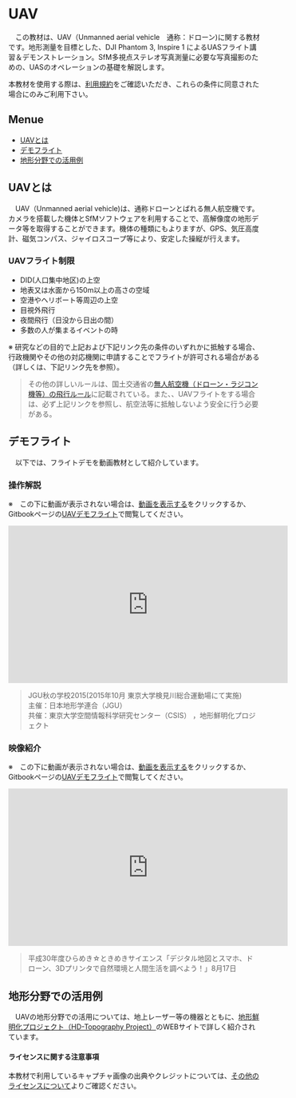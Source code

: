 # UAV
　この教材は、UAV（Unmanned aerial vehicle　通称：ドローン)に関する教材です。地形測量を目標とした、DJI Phantom 3, Inspire 1 によるUASフライト講習＆デモンストレーション。SfM多視点ステレオ写真測量に必­要な写真撮影のための、UASのオペレーションの基礎を解説します。

本教材を使用する際は、[利用規約]をご確認いただき、これらの条件に同意された場合にのみご利用下さい。

**Menue**
---
- [UAVとは](#UAVとは)
- [デモフライト](#デモフライト)
- [地形分野での活用例](#地形分野での活用例)


## UAVとは
　UAV（Unmanned aerial vehicle)は、通称ドローンとばれる無人航空機です。カメラを搭載した機体とSfMソフトウェアを利用することで、高解像度の地形データ等を取得することができます。機体の種類にもよりますが、GPS、気圧高度計、磁気コンパス、ジャイロスコープ等により、安定した操縦が行えます。

### UAVフライト制限

- DID(人口集中地区)の上空
- 地表又は水面から150m以上の高さの空域
- 空港やヘリポート等周辺の上空
- 目視外飛行
- 夜間飛行（日没から日出の間）
- 多数の人が集まるイベントの時

※ 研究などの目的で上記および下記リンク先の条件のいずれかに抵触する場合、行政機関やその他の対応機関に申請することでフライトが許可される場合がある（詳しくは、下記リンク先を参照）。

> その他の詳しいルールは、国土交通省の[無人航空機（ドローン・ラジコン機等）の飛行ルール](http://www.mlit.go.jp/koku/koku_tk10_000003.html)に記載されている。また、、UAVフライトをする場合は、必ず上記リンクを参照し、航空法等に抵触しないよう安全に行う必要がある。


## デモフライト
　以下では、フライトデモを動画教材として紹介しています。

### 操作解説
※　この下に動画が表示されない場合は、[動画を表示する](https://www.youtube.com/embed/ZLG4tztYh_U)をクリックするか、Gitbookページの[UAVデモフライト](https://gis-oer.github.io/gitbook/book/GIS%E3%82%AA%E3%83%BC%E3%83%97%E3%83%B3%E6%95%99%E6%9D%90/%E6%A9%9F%E6%9D%90%E3%81%AE%E6%B4%BB%E7%94%A8/UAV/uav.html)で閲覧してください。

<div style = "text-align: center;">
<iframe width="560" height="315" src="https://www.youtube.com/embed/ZLG4tztYh_U" frameborder="0" allowfullscreen></iframe></div>

>JGU秋の学校2015(2015年10月 東京大学検見川総合運動場にて実施)<br>主催：日本地形学連合（JGU）<br>共催：東京大学空間情報科学研究センター（CSIS） ，地形鮮明化プロジェクト

### 映像紹介
※　この下に動画が表示されない場合は、[動画を表示する](https://www.youtube.com/embed/xwtJeFfiNHo)をクリックするか、Gitbookページの[UAVデモフライト](https://gis-oer.github.io/gitbook/book/GIS%E3%82%AA%E3%83%BC%E3%83%97%E3%83%B3%E6%95%99%E6%9D%90/%E6%A9%9F%E6%9D%90%E3%81%AE%E6%B4%BB%E7%94%A8/UAV/uav.html)で閲覧してください。

<div style = "text-align: center;">
<iframe width="560" height="315" src="https://www.youtube.com/embed/xwtJeFfiNHo" frameborder="0" allow="autoplay; encrypted-media" allowfullscreen></iframe></div>

>平成30年度ひらめき☆ときめきサイエンス「デジタル地図とスマホ、ドローン、3Dプリンタで自然環境と人間生活を調べよう！」8月17日


## 地形分野での活用例
　UAVの地形分野での活用については、地上レーザー等の機器とともに、[地形鮮明化プロジェクト（HD-Topography Project）](http://hdtopography.blogspot.com/)のWEBサイトで詳しく紹介されています。

#### ライセンスに関する注意事項
本教材で利用しているキャプチャ画像の出典やクレジットについては、[その他のライセンスについて]よりご確認ください。

[その他のライセンスについて]:../../license.md
[▲メニューへもどる]:./uav.md#Menu
[利用規約]:../../policy.md
[利用規約]:../../../policy.md
[その他のライセンスについて]:../../license.md
[よくある質問とエラー]:../../questions/questions.md

[GISの基本概念]:../../00/00.md
[QGISビギナーズマニュアル]:../../QGIS/QGIS.md
[GRASSビギナーズマニュアル]:../../GRASS/GRASS.md
[リモートセンシングとその解析]:../../06/06.md
[既存データの地図データと属性データ]:../../07/07.md
[空間データ]:../../08/08.md
[空間データベース]:../../09/09.md
[空間データの統合・修正]:../../10/10.md
[基本的な空間解析]:../../11/11.md
[ネットワーク分析]:../../12/12.md
[領域分析]:../../13/13.md
[点データの分析]:../../14/14.md
[ラスタデータの分析]:../../15/15.md
[傾向面分析]:../../16/16.md
[空間的自己相関]:../../17/17.md
[空間補間]:../../18/18.md
[空間相関分析]:../../19/19.md
[空間分析におけるスケール]:../../20/20.md
[視覚的伝達]:../../21/21.md
[参加型GISと社会貢献]:../../26/26.md

[地理院地図]:https://maps.gsi.go.jp
[e-Stat]:https://www.e-stat.go.jp/
[国土数値情報]:http://nlftp.mlit.go.jp/ksj/
[基盤地図情報]:http://www.gsi.go.jp/kiban/
[地理院タイル]:http://maps.gsi.go.jp/development/ichiran.html

[課題ページ_QGISビギナーズマニュアル]:../../tasks/t_qgis_entry.md
[課題ページ_GRASSビギナーズマニュアル]:../../tasks/t_grass_entry.md
[課題ページ_リモートセンシングとその解析]:../../tasks/t_06.md
[課題ページ_既存データの地図データと属性データ]:../../tasks/t_07.md
[課題ページ_空間データ]:../../tasks/t_08.md
[課題ページ_空間データベース]:../../tasks/t_09.md
[課題ページ_空間データの統合・修正]:../../tasks/t_10.md
[課題ページ_基本的な空間解析]:../../tasks/t_11.md
[課題ページ_ネットワーク分析]:../../tasks/t_12.md
[課題ページ_基本的な空間解析]:../../tasks/t_13.md
[課題ページ_点データの分析]:../../tasks/t_14.md
[課題ページ_ラスタデータの分析]:../../tasks/t_15.md
[課題ページ_空間補間]:../../tasks/t_18.md
[課題ページ_視覚的伝達]:../../tasks/t_21.md
[課題ページ_参加型GISと社会貢献]:../../tasks/t_26.md
